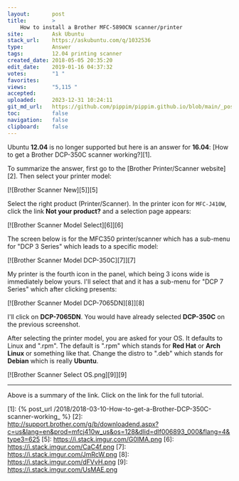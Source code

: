 ```yaml
---
layout:       post
title:        >
    How to install a Brother MFC-5890CN scanner/printer
site:         Ask Ubuntu
stack_url:    https://askubuntu.com/q/1032536
type:         Answer
tags:         12.04 printing scanner
created_date: 2018-05-05 20:35:20
edit_date:    2019-01-16 04:37:32
votes:        "1 "
favorites:    
views:        "5,115 "
accepted:     
uploaded:     2023-12-31 10:24:11
git_md_url:   https://github.com/pippim/pippim.github.io/blob/main/_posts/2018/2018-05-05-How-to-install-a-Brother-MFC-5890CN-scanner_printer.md
toc:          false
navigation:   false
clipboard:    false
---
```


Ubuntu **12.04** is no longer supported but here is an answer for **16.04**: [How to get a Brother DCP-350C scanner working?][1].

To summarize the answer, first go to the [Brother Printer/Scanner website][2]. Then select your printer model:


[![Brother Scanner New][5]][5]

Select the right product (Printer/Scanner). In the printer icon for `MFC-J410W`, click the link **Not your product?** and a selection page appears:

[![Brother Scanner Model Select][6]][6]

The screen below is for the MFC350 printer/scanner which has a sub-menu for "DCP 3 Series" which leads to a specific model:

[![Brother Scanner Model DCP-350C][7]][7]

My printer is the fourth icon in the panel, which being 3 icons wide is immediately below yours. I'll select that and it has a sub-menu for "DCP 7 Series" which after clicking presents:

[![Brother Scanner Model DCP-7065DN][8]][8]


I'll click on **DCP-7065DN**. You would have already selected **DCP-350C** on the previous screenshot.

After selecting the printer model, you are asked for your OS. It defaults to Linux and ".rpm". The default is ".rpm" which stands for **Red Hat** or **Arch Linux** or something like that. Change the distro to ".deb" which stands for **Debian** which is really **Ubuntu**.

[![Brother Scanner Select OS.png][9]][9]


----------

Above is a summary of the link. Click on the link for the full tutorial.


  [1]: {% post_url /2018/2018-03-10-How-to-get-a-Brother-DCP-350C-scanner-working_ %}
  [2]: http://support.brother.com/g/b/downloadend.aspx?c=us&lang=en&prod=mfcj410w_us&os=128&dlid=dlf006893_000&flang=4&type3=625
  [5]: https://i.stack.imgur.com/G0IMA.png
  [6]: https://i.stack.imgur.com/CaC4f.png
  [7]: https://i.stack.imgur.com/JmRcW.png
  [8]: https://i.stack.imgur.com/dFVvH.png
  [9]: https://i.stack.imgur.com/UsMAE.png
